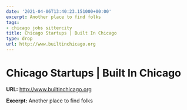 ```yaml
---
date: '2021-04-06T13:40:23.151000+00:00'
excerpt: Another place to find folks
tags:
- chicago jobs sittercity
title: Chicago Startups | Built In Chicago
type: drop
url: http://www.builtinchicago.org
---
```


# Chicago Startups | Built In Chicago

**URL:** http://www.builtinchicago.org

**Excerpt:** Another place to find folks
